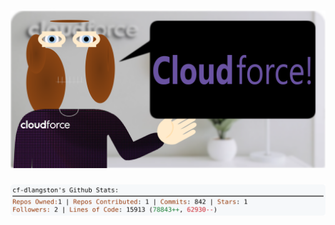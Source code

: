 <!-- 
Version 3.0.198
Built Tue Feb 11 2025 16:03:38 GMT+0000 (Coordinated Universal Time)
-->

<h1 align="center">
  <a href="https://github.com/dylanlangston/dylanlangston/tree/master/src" title="Click to View Source">
    <picture width="100%" alt="Dylan">
      <source media="(prefers-color-scheme: dark)" srcset="dylan-dark.svg?version=3.0.198">
      <img src="dylan-light.svg?version=3.0.198" alt="Dylan">
    </picture>
  </a>
</h1>

<div align="center">
  <picture width="100%" alt="Profile Info and Stats">
    <source media="(prefers-color-scheme: dark)" srcset="stats-dark.svg?version=3.0.198">
    <img src="stats-light.svg?version=3.0.198" alt="Profile Info and Stats">
  </picture>
</div>
